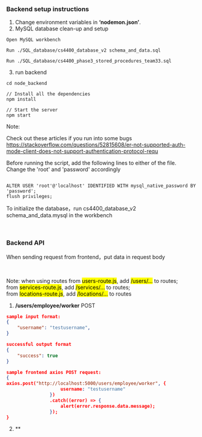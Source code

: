 ### Backend setup instructions
1. Change environment variables in **‘nodemon.json’**.
2. MySQL database clean-up and setup
```
Open MySQL workbench

Run ./SQL_database/cs4400_database_v2 schema_and_data.sql

Run ./SQL_database/cs4400_phase3_stored_procedures_team33.sql
```
3. run backend
```
cd node_backend

// Install all the dependencies
npm install

// Start the server
npm start
```
Note:

Check out these articles if you run into some bugs
https://stackoverflow.com/questions/52815608/er-not-supported-auth-mode-client-does-not-support-authentication-protocol-requ
<br />

Before running the script, add the following lines to either of the file. Change the 'root' and 'password' accordingly
```

ALTER USER 'root'@'localhost' IDENTIFIED WITH mysql_native_password BY 'password';
flush privileges;

```
To initialize the database，run cs4400_database_v2 schema_and_data.mysql in the workbench


<br />


### Backend API

When sending request from frontend，put data in request body

<br />

Note: when using routes from <mark>users-route.js</mark>, add <mark>/users/...</mark> to routes;\
from <mark>services-route.js</mark>, add <mark>/services/...</mark> to routes;\
from <mark>locations-route.js</mark>, add <mark>/locations/...</mark> to routes


1. **/users/employee/worker**   POST
```json
sample input format:
{
    "username": "testusername", 
}

successful output format
{
    "success": true
}

sample frontend axios POST request:
{
axios.post("http://localhost:5000/users/employee/worker", {
                    username: "testusername"
                })
                .catch((error) => {
                    alert(error.response.data.message);
                });
}
```
2. **